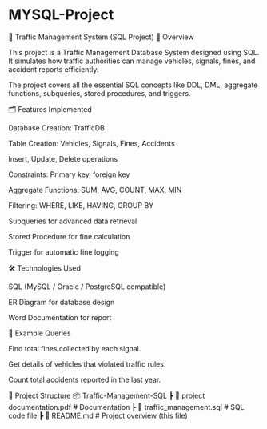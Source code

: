# MYSQL-Project
🚦 Traffic Management System (SQL Project)
📌 Overview

This project is a Traffic Management Database System designed using SQL.
It simulates how traffic authorities can manage vehicles, signals, fines, and accident reports efficiently.

The project covers all the essential SQL concepts like DDL, DML, aggregate functions, subqueries, stored procedures, and triggers.

🗂 Features Implemented

Database Creation: TrafficDB

Table Creation: Vehicles, Signals, Fines, Accidents

Insert, Update, Delete operations

Constraints: Primary key, foreign key

Aggregate Functions: SUM, AVG, COUNT, MAX, MIN

Filtering: WHERE, LIKE, HAVING, GROUP BY

Subqueries for advanced data retrieval

Stored Procedure for fine calculation

Trigger for automatic fine logging

🛠 Technologies Used

SQL (MySQL / Oracle / PostgreSQL compatible)

ER Diagram for database design

Word Documentation for report

📖 Example Queries

Find total fines collected by each signal.

Get details of vehicles that violated traffic rules.

Count total accidents reported in the last year.

📂 Project Structure
📦 Traffic-Management-SQL
 ┣ 📜 project documentation.pdf              # Documentation
 ┣ 📜 traffic_management.sql                 # SQL code file
 ┣ 📜 README.md                              # Project overview (this file)

